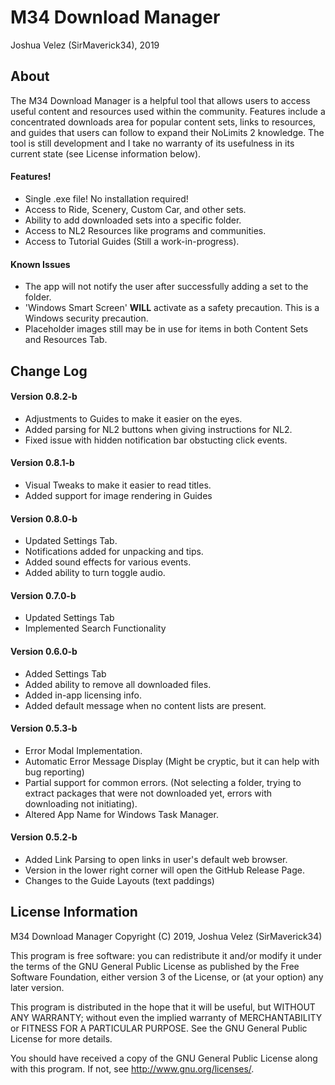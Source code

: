 # M34 Download Manager
Joshua Velez (SirMaverick34), 2019

## About
The M34 Download Manager is a helpful tool that allows users to access useful content and resources used within the community. Features include a concentrated downloads area for popular content sets, links to resources, and guides that users can follow to expand their NoLimits 2 knowledge. The tool is still development and I take no warranty of its usefulness in its current state (see License information below).

#### Features!
  - Single .exe file! No installation required!
  - Access to Ride, Scenery, Custom Car, and other sets.
  - Ability to add downloaded sets into a specific folder.
  - Access to NL2 Resources like programs and communities.
  - Access to Tutorial Guides (Still a work-in-progress).

#### Known Issues
  - The app will not notify the user after successfully adding a set to the folder.
  - 'Windows Smart Screen' **WILL** activate as a safety precaution. This is a Windows security precaution.
  - Placeholder images still may be in use for items in both Content Sets and Resources Tab.

## Change Log
#### Version 0.8.2-b
  - Adjustments to Guides to make it easier on the eyes.
  - Added parsing for NL2 buttons when giving instructions for NL2.
  - Fixed issue with hidden notification bar obstucting click events.
  
#### Version 0.8.1-b
  - Visual Tweaks to make it easier to read titles.
  - Added support for image rendering in Guides
  
#### Version 0.8.0-b
  - Updated Settings Tab.
  - Notifications added for unpacking and tips.
  - Added sound effects for various events.
  - Added ability to turn toggle audio.
  
#### Version 0.7.0-b
  - Updated Settings Tab
  - Implemented Search Functionality
  
#### Version 0.6.0-b
  - Added Settings Tab
  - Added ability to remove all downloaded files.
  - Added in-app licensing info.
  - Added default message when no content lists are present.
  
#### Version 0.5.3-b
  - Error Modal Implementation.
  - Automatic Error Message Display (Might be cryptic, but it can help with bug reporting)
  - Partial support for common errors. (Not selecting a folder, trying to extract packages that were not downloaded yet, errors with downloading not initiating).
  - Altered App Name for Windows Task Manager.

#### Version 0.5.2-b
  - Added Link Parsing to open links in user's default web browser.
  - Version in the lower right corner will open the GitHub Release Page.
  - Changes to the Guide Layouts (text paddings)

## License Information
M34 Download Manager Copyright (C) 2019, Joshua Velez (SirMaverick34)

This program is free software: you can redistribute it and/or modify it under the terms of the GNU General Public License as published by the Free Software Foundation, either version 3 of the License, or (at your option) any later version.

This program is distributed in the hope that it will be useful, but WITHOUT ANY WARRANTY; without even the implied warranty of MERCHANTABILITY or FITNESS FOR A PARTICULAR PURPOSE. See the GNU General Public License for more details.

You should have received a copy of the GNU General Public License along with this program. If not, see http://www.gnu.org/licenses/.
